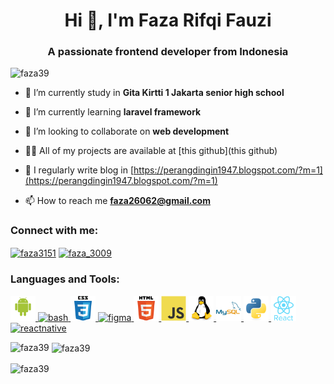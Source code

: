 <h1 align="center">Hi 👋, I'm Faza Rifqi Fauzi</h1>
<h3 align="center">A passionate frontend developer from Indonesia</h3>

<p align="left"> <img src="https://komarev.com/ghpvc/?username=faza39&label=Profile%20views&color=0e75b6&style=flat" alt="faza39" /> </p>

- 🔭 I’m currently study in **Gita Kirtti 1 Jakarta senior high school**

- 🌱 I’m currently learning **laravel framework**

- 👯 I’m looking to collaborate on **web development**

- 👨‍💻 All of my projects are available at [this github](this github)

- 📝 I regularly write blog in [https://perangdingin1947.blogspot.com/?m=1](https://perangdingin1947.blogspot.com/?m=1)

- 📫 How to reach me **faza26062@gmail.com**

<h3 align="left">Connect with me:</h3>
<p align="left">
<a href="https://twitter.com/faza3151" target="blank"><img align="center" src="https://raw.githubusercontent.com/rahuldkjain/github-profile-readme-generator/master/src/images/icons/Social/twitter.svg" alt="faza3151" height="30" width="40" /></a>
<a href="https://instagram.com/faza_3009" target="blank"><img align="center" src="https://raw.githubusercontent.com/rahuldkjain/github-profile-readme-generator/master/src/images/icons/Social/instagram.svg" alt="faza_3009" height="30" width="40" /></a>
</p>

<h3 align="left">Languages and Tools:</h3>
<p align="left"> <a href="https://developer.android.com" target="_blank" rel="noreferrer"> <img src="https://raw.githubusercontent.com/devicons/devicon/master/icons/android/android-original-wordmark.svg" alt="android" width="40" height="40"/> </a> <a href="https://www.gnu.org/software/bash/" target="_blank" rel="noreferrer"> <img src="https://www.vectorlogo.zone/logos/gnu_bash/gnu_bash-icon.svg" alt="bash" width="40" height="40"/> </a> <a href="https://www.w3schools.com/css/" target="_blank" rel="noreferrer"> <img src="https://raw.githubusercontent.com/devicons/devicon/master/icons/css3/css3-original-wordmark.svg" alt="css3" width="40" height="40"/> </a> <a href="https://www.figma.com/" target="_blank" rel="noreferrer"> <img src="https://www.vectorlogo.zone/logos/figma/figma-icon.svg" alt="figma" width="40" height="40"/> </a> <a href="https://www.w3.org/html/" target="_blank" rel="noreferrer"> <img src="https://raw.githubusercontent.com/devicons/devicon/master/icons/html5/html5-original-wordmark.svg" alt="html5" width="40" height="40"/> </a> <a href="https://developer.mozilla.org/en-US/docs/Web/JavaScript" target="_blank" rel="noreferrer"> <img src="https://raw.githubusercontent.com/devicons/devicon/master/icons/javascript/javascript-original.svg" alt="javascript" width="40" height="40"/> </a> <a href="https://www.linux.org/" target="_blank" rel="noreferrer"> <img src="https://raw.githubusercontent.com/devicons/devicon/master/icons/linux/linux-original.svg" alt="linux" width="40" height="40"/> </a> <a href="https://www.mysql.com/" target="_blank" rel="noreferrer"> <img src="https://raw.githubusercontent.com/devicons/devicon/master/icons/mysql/mysql-original-wordmark.svg" alt="mysql" width="40" height="40"/> </a> <a href="https://www.python.org" target="_blank" rel="noreferrer"> <img src="https://raw.githubusercontent.com/devicons/devicon/master/icons/python/python-original.svg" alt="python" width="40" height="40"/> </a> <a href="https://reactjs.org/" target="_blank" rel="noreferrer"> <img src="https://raw.githubusercontent.com/devicons/devicon/master/icons/react/react-original-wordmark.svg" alt="react" width="40" height="40"/> </a> <a href="https://reactnative.dev/" target="_blank" rel="noreferrer"> <img src="https://reactnative.dev/img/header_logo.svg" alt="reactnative" width="40" height="40"/> </a> </p>

<p><img align="left" src="https://github-readme-stats.vercel.app/api/top-langs?username=faza39&show_icons=true&locale=en&layout=compact" alt="faza39" /></p>

<p>&nbsp;<img align="center" src="https://github-readme-stats.vercel.app/api?username=faza39&show_icons=true&locale=en" alt="faza39" /></p>

<p><img align="center" src="https://github-readme-streak-stats.herokuapp.com/?user=faza39&" alt="faza39" /></p>